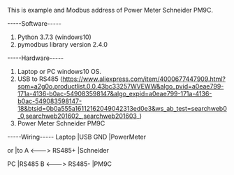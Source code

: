 This is example and Modbus address of Power Meter Schneider PM9C.

-----Software-----
1. Python 3.7.3 (windows10)
2. pymodbus library version 2.4.0

-----Hardware-----
1. Laptop or PC windows10 OS.
2. USB to RS485 (https://www.aliexpress.com/item/4000677447909.html?spm=a2g0o.productlist.0.0.43bc33257WVEWW&algo_pvid=a0eae799-171a-4136-b0ac-549083598147&algo_expid=a0eae799-171a-4136-b0ac-549083598147-18&btsid=0b0a555a16112162049042313ed0e3&ws_ab_test=searchweb0_0,searchweb201602_,searchweb201603_)
3. Power Meter Schneider PM9C

-----Wiring-----
Laptop  |USB    GND              |PowerMeter

or      |to     A   <---> RS485+ |Schneider

PC      |RS485  B   <---> RS485- |PM9C